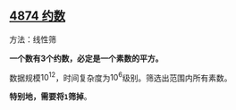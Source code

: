## [4874 约数](https://www.acwing.com/problem/content/4877/)

方法：线性筛

**一个数有3个约数，必定是一个素数的平方。**

数据规模$10^{12}$，时间复杂度为$10^6$级别。筛选出范围内所有素数。

**特别地，需要将`1`筛掉**。

